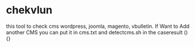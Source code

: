 # chekvlun
this tool to check cms wordpress, joomla, magento, vbulletin.
If Want to Add another CMS you can put it in cms.txt
and detectcms.sh in the caseresult () {}
